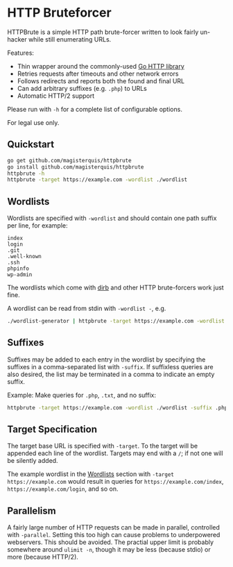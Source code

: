 HTTP Bruteforcer
================
HTTPBrute is a simple HTTP path brute-forcer written to look fairly un-hacker
while still enumerating URLs.

Features:
- Thin wrapper around the commonly-used [Go HTTP library](https://golang.org/pkg/net/http/)
- Retries requests after timeouts and other network errors
- Follows redirects and reports both the found and final URL
- Can add arbitrary suffixes (e.g. `.php`) to URLs
- Automatic HTTP/2 support

Please run with `-h` for a complete list of configurable options.

For legal use only.

Quickstart
----------
```sh
go get github.com/magisterquis/httpbrute
go install github.com/magisterquis/httpbrute
httpbrute -h
httpbrute -target https://example.com -wordlist ./wordlist
```

Wordlists
---------
Wordlists are specified with `-wordlist` and should contain one path suffix per
line, for example:

```
index
login
.git
.well-known
.ssh
phpinfo
wp-admin
```

The wordlists which come with [dirb](http://dirb.sourceforge.net/) and other
HTTP brute-forcers work just fine.

A wordlist can be read from stdin with `-wordlist -`, e.g.
```sh
./wordlist-generator | httpbrute -target https://example.com -wordlist - 
```

Suffixes
--------
Suffixes may be added to each entry in the wordlist by specifying the suffixes
in a comma-separated list with `-suffix`.  If suffixless queries are also
desired, the list may be terminated in a comma to indicate an empty suffix.

Example: Make queries for `.php`, `.txt`, and no suffix:
```sh
httpbrute -target https://example.com -wordlist ./wordlist -suffix .php,.txt,
```

Target Specification
--------------------
The target base URL is specified with `-target`.  To the target will be
appended each line of the wordlist.  Targets may end with a `/`; if not one
will be silently added.

The example wordlist in the [Wordlists](#wordlists) section with
`-target https://example.com` would result in queries for
`https://example.com/index`, `https://example.com/login`, and so on.

Parallelism
-----------
A fairly large number of HTTP requests can be made in parallel, controlled with
`-parallel`.  Setting this too high can cause problems to underpowered
webservers.  This should be avoided.  The practial upper limit is probably
somewhere around `ulimit -n`, though it may be less (because stdio) or more
(because HTTP/2).
